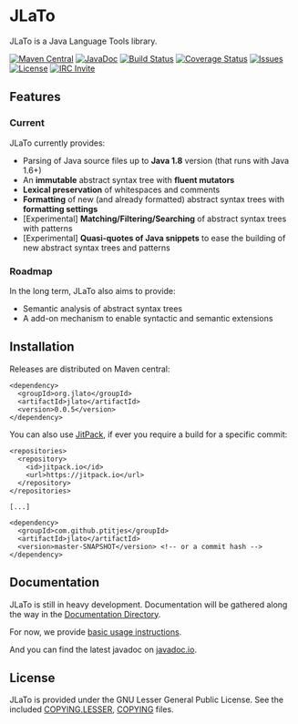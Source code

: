 # JLaTo

JLaTo is a Java Language Tools library.

[![Maven Central][shield-maven]][info-maven]
[![JavaDoc][shield-javadoc]][info-javadoc]
[![Build Status][shield-build]][info-build]
[![Coverage Status][shield-coverage]][info-coverage]
[![Issues][shield-issues]][info-issues]
[![License][shield-license]][info-license]
[![IRC Invite][shield-irc]][info-irc]

[info-maven]: https://maven-badges.herokuapp.com/maven-central/org.jlato/jlato
[info-javadoc]: http://javadoc.io/doc/org.jlato/jlato
[info-build]: https://travis-ci.org/ptitjes/jlato
[info-coverage]: https://coveralls.io/github/ptitjes/jlato?branch=master
[info-issues]: https://github.com/ptitjes/jlato/issues
[info-license]: COPYING.LESSER
[info-irc]: https://webchat.freenode.net/?channels=jlato

[shield-maven]: https://img.shields.io/maven-central/v/org.jlato/jlato.svg
[shield-javadoc]: https://img.shields.io/badge/javadoc-latest-orange.svg
[shield-build]: https://img.shields.io/travis/ptitjes/jlato/master.svg
[shield-coverage]: https://img.shields.io/coveralls/ptitjes/jlato/master.svg
[shield-issues]: https://img.shields.io/github/issues-raw/ptitjes/jlato.svg
[shield-license]: https://img.shields.io/badge/license-LGPL%203.0-blue.svg
[shield-irc]: https://img.shields.io/badge/irc-%23jlato-red.svg

## Features

### Current

JLaTo currently provides:

* Parsing of Java source files up to **Java 1.8** version (that runs with Java 1.6+)
* An **immutable** abstract syntax tree with **fluent mutators**
* **Lexical preservation** of whitespaces and comments
* **Formatting** of new (and already formatted) abstract syntax trees with **formatting settings**
* [Experimental] **Matching/Filtering/Searching** of abstract syntax trees with patterns
* [Experimental] **Quasi-quotes of Java snippets** to ease the building of new abstract syntax trees and patterns

### Roadmap

In the long term, JLaTo also aims to provide:

* Semantic analysis of abstract syntax trees
* A add-on mechanism to enable syntactic and semantic extensions

## Installation

Releases are distributed on Maven central:
```
<dependency>
  <groupId>org.jlato</groupId>
  <artifactId>jlato</artifactId>
  <version>0.0.5</version>
</dependency>
```

You can also use [JitPack](https://jitpack.io/#ptitjes/jlato), if ever you require a build for a specific commit:
```
<repositories>
  <repository>
    <id>jitpack.io</id>
    <url>https://jitpack.io</url>
  </repository>
</repositories>

[...]

<dependency>
  <groupId>com.github.ptitjes</groupId>
  <artifactId>jlato</artifactId>
  <version>master-SNAPSHOT</version> <!-- or a commit hash -->
</dependency>
```


## Documentation

JLaTo is still in heavy development. Documentation will be gathered along the way in the [Documentation Directory](src/main/doc/).

For now, we provide [basic usage instructions](src/main/doc/usage/getting-started.md).

And you can find the latest javadoc on [javadoc.io][info-javadoc].

## License

JLaTo is provided under the GNU Lesser General Public License. See the included [COPYING.LESSER](COPYING.LESSER), [COPYING](COPYING) files.
